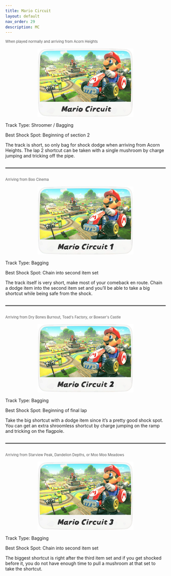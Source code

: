 ```yaml
---
title: Mario Circuit
layout: default
nav_order: 29
description: MC
---
```


<p style="font-size: 0.8em; color: #555; text-align: left;">
  When played normally and arriving from Acorn Heights
</p>

<p align="center">
  <img src="/assets/images/icon-mario-circuit.png" alt="Mario Circuit" width="300"/>
</p>

Track Type: Shroomer / Bagging

Best Shock Spot: Beginning of section 2

The track is short, so only bag for shock dodge when arriving from Acorn Heights. The lap 2 shortcut can be taken with a single mushroom by charge jumping and tricking off the pipe.

<hr style="border-top: 2px solid #7F7F7F; margin: 2em 0;">

<p style="font-size: 0.8em; color: #555; text-align: left;">
  Arriving from Boo Cinema
</p>

<p align="center">
  <img src="/assets/images/icon-mario-circuit-1.png" alt="Mario Circuit 1" width="300"/>
</p>

Track Type: Bagging

Best Shock Spot: Chain into second item set

The track itself is very short, make most of your comeback en route. Chain a dodge item into the second item set and you’ll be able to take a big shortcut while being safe from the shock.

<hr style="border-top: 2px solid #7F7F7F; margin: 2em 0;">

<p style="font-size: 0.8em; color: #555; text-align: left;">
  Arriving from Dry Bones Burnout, Toad's Factory, or Bowser's Castle
</p>

<p align="center">
  <img src="/assets/images/icon-mario-circuit-2.png" alt="Mario Circuit 2" width="300"/>
</p>

Track Type: Bagging

Best Shock Spot: Beginning of final lap

Take the big shortcut with a dodge item since it’s a pretty good shock spot. You can get an extra shroomless shortcut by charge jumping on the ramp and tricking on the flagpole.

<hr style="border-top: 2px solid #7F7F7F; margin: 2em 0;">

<p style="font-size: 0.8em; color: #555; text-align: left;">
  Arriving from Starview Peak, Dandelion Depths, or Moo Moo Meadows
</p>

<p align="center">
  <img src="/assets/images/icon-mario-circuit-3.png" alt="Mario Circuit 3" width="300"/>
</p>

Track Type: Bagging

Best Shock Spot: Chain into second item set

The biggest shortcut is right after the third item set and if you get shocked before it, you do not have enough time to pull a mushroom at that set to take the shortcut.
